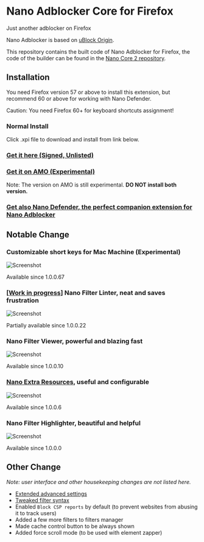 # Nano Adblocker Core for Firefox

Just another adblocker on Firefox

Nano Adblocker is based on [uBlock Origin](https://github.com/gorhill/uBlock).

This repository contains the built code of Nano Adblocker for Firefox, the code of 
the builder can be found in the [Nano Core 2 repository](https://github.com/LiCybora/NanoCore2).


## Installation

You need Firefox version 57 or above to install this extension, but recommend 
60 or above for working with Nano Defender.

Caution: You need Firefox 60+ for keyboard shortcuts assignment!

### Normal Install

Click .xpi file to download and install from link below.

### [Get it here (Signed, Unlisted)](https://github.com/LiCybora/NanoCoreFirefox/releases/)

### [Get it on AMO (Experimental)](https://addons.mozilla.org/en-US/firefox/addon/nano-adblocker-firefox/)

Note: The version on AMO is still experimental. **DO NOT install both version.**

### [Get also Nano Defender, the perfect companion extension for Nano Adblocker](https://jspenguin2017.github.io/uBlockProtector)

## Notable Change

### Customizable short keys for Mac Machine (Experimental)

![Screenshot](https://i.imgur.com/If3yfEe.png)

Available since 1.0.0.67

### \[[Work in progress](https://github.com/NanoAdblocker/NanoCore/issues/1)\] Nano Filter Linter, neat and saves frustration

![Screenshot](https://i.imgur.com/SStKkqq.png)

Partially available since 1.0.0.22

### Nano Filter Viewer, powerful and blazing fast

![Screenshot](https://i.imgur.com/fZh4Hqn.png)

Available since 1.0.0.10

### [Nano Extra Resources](https://github.com/NanoAdblocker/NanoFilters/blob/master/NanoFiltersSource/NanoResources.txt), useful and configurable

![Screenshot](https://i.imgur.com/0HIYf4d.png)

Available since 1.0.0.6

### Nano Filter Highlighter, beautiful and helpful

![Screenshot](https://i.imgur.com/KktoFJL.png)

Available since 1.0.0.0

## Other Change

*Note: user interface and other housekeeping changes are not listed here.*

- [Extended advanced settings](https://github.com/NanoAdblocker/NanoCore2/blob/master/notes/advanced_settings.md#advanced-settings)
- [Tweaked filter syntax](https://github.com/NanoAdblocker/NanoCore2/blob/master/notes/filter_syntax.md#filter-syntax)
- Enabled `Block CSP reports` by default (to prevent websites from abusing it
  to track users)
- Added a few more filters to filters manager
- Made cache control button to be always shown
- Added force scroll mode (to be used with element zapper)
